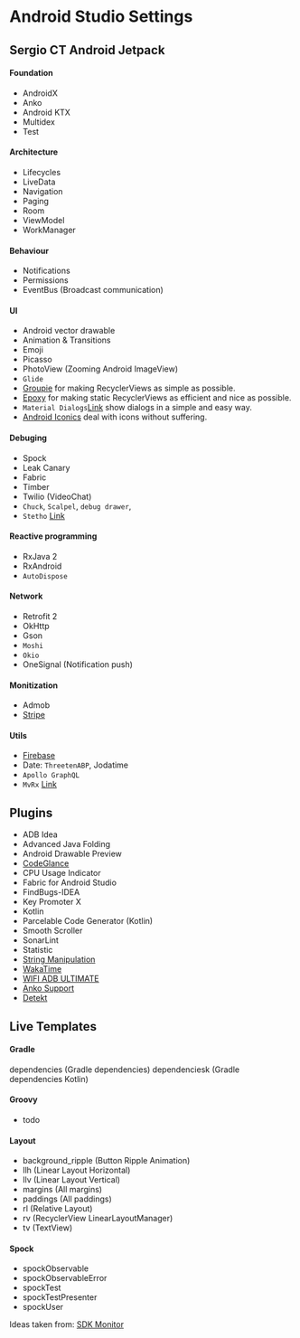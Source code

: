 # Android Studio Settings

## Sergio CT Android Jetpack

#### Foundation
- AndroidX
- Anko
- Android KTX
- Multidex
- Test

#### Architecture
- Lifecycles
- LiveData
- Navigation
- Paging
- Room
- ViewModel
- WorkManager

#### Behaviour
- Notifications
- Permissions
- EventBus (Broadcast communication)

#### UI
- Android vector drawable
- Animation & Transitions
- Emoji
- Picasso
- PhotoView (Zooming Android ImageView)
- `Glide`
- [Groupie](https://github.com/lisawray/groupie) for making RecyclerViews as simple as possible.
- [Epoxy](https://github.com/airbnb/epoxy) for making static RecyclerViews as efficient and nice as possible.
- `Material Dialogs`[Link](https://github.com/afollestad/material-dialogs) show dialogs in a simple and easy way.
- [Android Iconics](https://github.com/mikepenz/Android-Iconics) deal with icons without suffering.

#### Debuging
- Spock
- Leak Canary
- Fabric
- Timber
- Twilio (VideoChat)
- `Chuck`, `Scalpel`, `debug drawer`, 
- `Stetho` [Link](http://facebook.github.io/stetho/)
  
#### Reactive programming
- RxJava 2
- RxAndroid
- `AutoDispose`

#### Network
- Retrofit 2
- OkHttp
- Gson
- `Moshi`
- `Okio`
- OneSignal (Notification push)

#### Monitization
- Admob
- [Stripe](https://stripe.com/docs/mobile/android)

#### Utils
- [Firebase](https://firebase.google.com/)
- Date: `ThreetenABP`, Jodatime
- `Apollo GraphQL`
- `MvRx` [Link](https://github.com/airbnb/MvRx)

## Plugins
- ADB Idea
- Advanced Java Folding
- Android Drawable Preview
- [CodeGlance](https://github.com/vektah/CodeGlance)
- CPU Usage Indicator
- Fabric for Android Studio
- FindBugs-IDEA
- Key Promoter X
- Kotlin
- Parcelable Code Generator (Kotlin)
- Smooth Scroller
- SonarLint
- Statistic
- [String Manipulation](https://plugins.jetbrains.com/plugin/2162-string-manipulation)
- [WakaTime](https://wakatime.com/)
- [WIFI ADB ULTIMATE](https://plugins.jetbrains.com/plugin/9207-wifi-adb-ultimate)
- [Anko Support](https://plugins.jetbrains.com/plugin/7734-anko-support)
- [Detekt](https://github.com/arturbosch/detekt)

## Live Templates

#### Gradle
dependencies (Gradle dependencies)
dependenciesk (Gradle dependencies Kotlin)

#### Groovy
- todo

#### Layout
- background_ripple (Button Ripple Animation)
- llh (Linear Layout Horizontal)
- llv (Linear Layout Vertical)
- margins (All margins)
- paddings (All paddings)
- rl (Relative Layout)
- rv (RecyclerView LinearLayoutManager)
- tv (TextView)

#### Spock
- spockObservable
- spockObservableError
- spockTest
- spockTestPresenter
- spockUser



Ideas taken from:
[SDK Monitor](https://github.com/bernaferrari/SDKMonitor)
